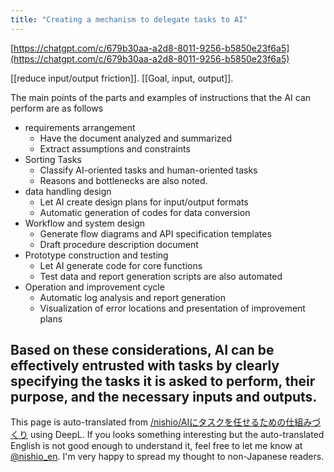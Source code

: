 ```yaml
---
title: "Creating a mechanism to delegate tasks to AI"
---
```


[https://chatgpt.com/c/679b30aa-a2d8-8011-9256-b5850e23f6a5](https://chatgpt.com/c/679b30aa-a2d8-8011-9256-b5850e23f6a5)

[[reduce input/output friction]].
[[Goal, input, output]].


The main points of the parts and examples of instructions that the AI can perform are as follows
- requirements arrangement
    - Have the document analyzed and summarized
    - Extract assumptions and constraints
- Sorting Tasks
    - Classify AI-oriented tasks and human-oriented tasks
    - Reasons and bottlenecks are also noted.
- data handling design
    - Let AI create design plans for input/output formats
    - Automatic generation of codes for data conversion
- Workflow and system design
    - Generate flow diagrams and API specification templates
    - Draft procedure description document
- Prototype construction and testing
    - Let AI generate code for core functions
    - Test data and report generation scripts are also automated
- Operation and improvement cycle
    - Automatic log analysis and report generation
    - Visualization of error locations and presentation of improvement plans

Based on these considerations, AI can be effectively entrusted with tasks by clearly specifying the tasks it is asked to perform, their purpose, and the necessary inputs and outputs.
---
This page is auto-translated from [/nishio/AIにタスクを任せるための仕組みづくり](https://scrapbox.io/nishio/AIにタスクを任せるための仕組みづくり) using DeepL. If you looks something interesting but the auto-translated English is not good enough to understand it, feel free to let me know at [@nishio_en](https://twitter.com/nishio_en). I'm very happy to spread my thought to non-Japanese readers.